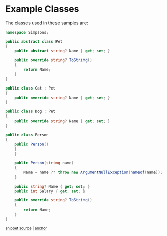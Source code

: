 # Example Classes

The classes used in these samples are:

<!-- snippet: DocumentationExamples/ExampleClasses.cs -->
<a id='9418171b'></a>
```cs
namespace Simpsons;

public abstract class Pet
{
    public abstract string? Name { get; set; }

    public override string? ToString()
    {
        return Name;
    }
}

public class Cat : Pet
{
    public override string? Name { get; set; }
}

public class Dog : Pet
{
    public override string? Name { get; set; }
}

public class Person
{
    public Person()
    {
    }

    public Person(string name)
    {
        Name = name ?? throw new ArgumentNullException(nameof(name));
    }

    public string? Name { get; set; }
    public int Salary { get; set; }

    public override string? ToString()
    {
        return Name;
    }
}
```
<sup><a href='/src/DocumentationExamples/ExampleClasses.cs#L1-L41' title='Snippet source file'>snippet source</a> | <a href='#9418171b' title='Start of snippet'>anchor</a></sup>
<!-- endSnippet -->
